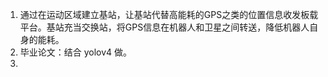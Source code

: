1. 通过在运动区域建立基站，让基站代替高能耗的GPS之类的位置信息收发板载平台。基站充当交换站，将GPS信息在机器人和卫星之间转送，降低机器人自身的能耗。
2. 毕业论文：结合 yolov4 做。
3. 